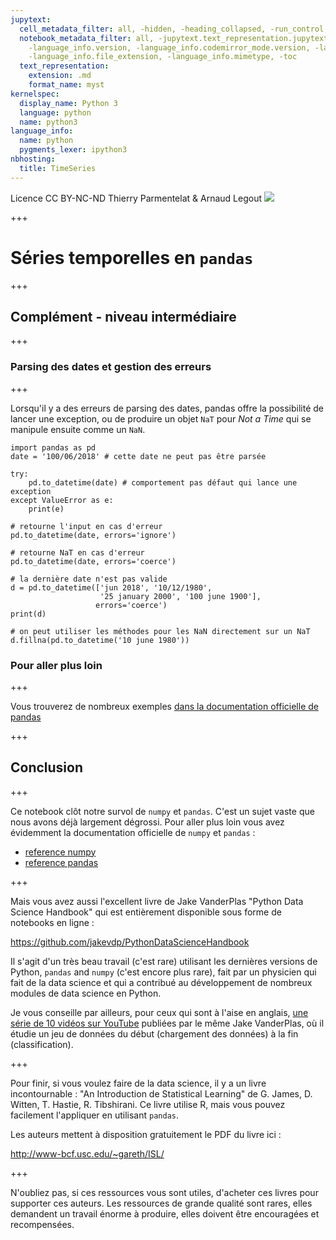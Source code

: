 ```yaml
---
jupytext:
  cell_metadata_filter: all, -hidden, -heading_collapsed, -run_control, -trusted
  notebook_metadata_filter: all, -jupytext.text_representation.jupytext_version, -jupytext.text_representation.format_version,
    -language_info.version, -language_info.codemirror_mode.version, -language_info.codemirror_mode,
    -language_info.file_extension, -language_info.mimetype, -toc
  text_representation:
    extension: .md
    format_name: myst
kernelspec:
  display_name: Python 3
  language: python
  name: python3
language_info:
  name: python
  pygments_lexer: ipython3
nbhosting:
  title: TimeSeries
---
```


<div class="licence">
<span>Licence CC BY-NC-ND</span>
<span>Thierry Parmentelat &amp; Arnaud Legout</span>
<span><img src="media/both-logos-small-alpha.png" /></span>
</div>

+++

# Séries temporelles en `pandas`

+++

## Complément - niveau intermédiaire

+++

### Parsing des dates et gestion des erreurs

+++

Lorsqu'il y a des erreurs de parsing des dates, pandas offre la possibilité de lancer une exception, ou de produire un objet `NaT` pour *Not a Time* qui se manipule ensuite comme un `NaN`.

```{code-cell} ipython3
import pandas as pd
date = '100/06/2018' # cette date ne peut pas être parsée

try:
    pd.to_datetime(date) # comportement pas défaut qui lance une exception
except ValueError as e:
    print(e)
```

```{code-cell} ipython3
# retourne l'input en cas d'erreur
pd.to_datetime(date, errors='ignore')
```

```{code-cell} ipython3
# retourne NaT en cas d'erreur
pd.to_datetime(date, errors='coerce')
```

```{code-cell} ipython3
# la dernière date n'est pas valide
d = pd.to_datetime(['jun 2018', '10/12/1980',
                    '25 january 2000', '100 june 1900'], 
                   errors='coerce')
print(d)
```

```{code-cell} ipython3
# on peut utiliser les méthodes pour les NaN directement sur un NaT
d.fillna(pd.to_datetime('10 june 1980'))
```

### Pour aller plus loin

+++

Vous trouverez de nombreux exemples [dans la documentation officielle de pandas](https://pandas.pydata.org/pandas-docs/stable/timeseries.html)

+++

## Conclusion

+++

Ce notebook clôt notre survol de `numpy` et `pandas`. C'est un sujet vaste que nous avons déjà largement dégrossi. Pour aller plus loin vous avez évidemment la documentation officielle de `numpy` et `pandas` :

* [reference numpy](https://docs.scipy.org/doc/numpy-1.13.0/reference/)
* [reference pandas](http://pandas.pydata.org/pandas-docs/stable/index.html)

+++

Mais vous avez aussi l'excellent livre de Jake VanderPlas "Python Data Science Handbook" qui est entièrement disponible sous forme de notebooks en ligne :

<https://github.com/jakevdp/PythonDataScienceHandbook>

Il s'agit d'un très beau travail (c'est rare) utilisant les dernières versions de Python, `pandas` and `numpy` (c'est encore plus rare), fait par un physicien qui fait de la data science et qui a contribué au développement de nombreux modules de data science en Python.

Je vous conseille par ailleurs, pour ceux qui sont à l'aise en anglais, [une série de 10 vidéos sur YouTube](https://www.youtube.com/watch?v=_ZEWDGpM-vM) publiées par le même Jake VanderPlas, où il étudie un jeu de données du début (chargement des données) à la fin (classification).

+++

Pour finir, si vous voulez faire de la data science, il y a un livre incontournable : "An Introduction de Statistical Learning" de G. James, D. Witten, T. Hastie, R. Tibshirani. Ce livre utilise R, mais vous pouvez facilement l'appliquer en utilisant `pandas`.

Les auteurs mettent à disposition gratuitement le PDF du livre ici :

<http://www-bcf.usc.edu/~gareth/ISL/>

+++

N'oubliez pas, si ces ressources vous sont utiles, d'acheter ces livres pour supporter ces auteurs. Les ressources de grande qualité sont rares, elles demandent un travail énorme à produire, elles doivent être encouragées et recompensées.

